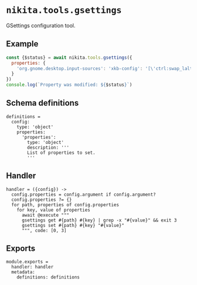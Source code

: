 
# `nikita.tools.gsettings`

GSettings configuration tool.

## Example

```js
const {$status} = await nikita.tools.gsettings({
  properties: {
    'org.gnome.desktop.input-sources': 'xkb-config': '[\'ctrl:swap_lalt_lctl\']'
  }
})
console.log(`Property was modified: ${$status}`)
```

## Schema definitions

    definitions =
      config:
        type: 'object'
        properties:
          'properties':
            type: 'object'
            description: '''
            List of properties to set.
            '''

## Handler

    handler = ({config}) ->
      config.properties = config.argument if config.argument?
      config.properties ?= {}
      for path, properties of config.properties
        for key, value of properties
          await @execute """
          gsettings get #{path} #{key} | grep -x "#{value}" && exit 3
          gsettings set #{path} #{key} "#{value}"
          """, code: [0, 3]

## Exports

    module.exports =
      handler: handler
      metadata:
        definitions: definitions
